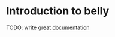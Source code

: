 # Introduction to belly

TODO: write [great documentation](http://jacobian.org/writing/what-to-write/)
